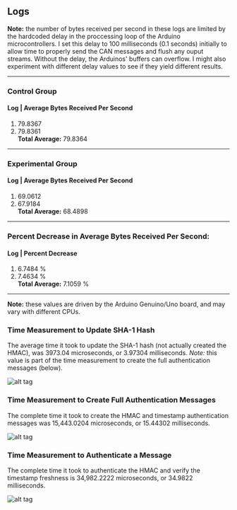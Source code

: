 ## Logs

**Note:** the number of bytes received per second in these
logs are limited by the hardcoded delay in the proccessing
loop of the Arduino microcontrollers. I set this delay to
100 milliseconds (0.1 seconds) initially to allow time to properly
send the CAN messages and flush any ouput streams. Without
the delay, the Arduinos' buffers can overflow. I might also experiment
with different delay values to see if they yield different results.  

---

### Control Group

#### Log |  Average Bytes Received Per Second
1. 79.8367  
2. 79.8361  
**Total Average:** 79.8364

---

### Experimental Group
#### Log |  Average Bytes Received Per Second
1. 69.0612  
2. 67.9184  
**Total Average:** 68.4898

---

### Percent Decrease in Average Bytes Received Per Second:
#### Log |  Percent Decrease
1. 6.7484 %  
2. 7.4634 %  
**Total Average:** 7.1059 %

---

**Note:** these values are driven by the Arduino Genuino/Uno  board, and
may vary with different CPUs.  

### Time Measurement to Update SHA-1 Hash
The average time it took to update the SHA-1 hash (not actually created the HMAC),
was 3973.04 microseconds, or 3.97304 milliseconds. *Note:* this value is part
of the time measurement to create the full authentication messages (below).  

![alt tag](https://raw.githubusercontent.com/zach-king/ArduinoStash/master/src/CAN/figures/SHA1/time-measurement-01.png)  


### Time Measurement to Create Full Authentication Messages   
The complete time it took to create the HMAC and timestamp authentication
messages was 15,443.0204 microseconds, or 15.44302 milliseconds.  

![alt tag](https://raw.githubusercontent.com/zach-king/ArduinoStash/master/src/CAN/figures/SHA1/time-measurement-02.png)  

### Time Measurement to Authenticate a Message  
The complete time it took to authenticate the HMAC and verify
the timestamp freshness is 34,982.2222 microseconds, or 34.9822 milliseconds.  

![alt tag](https://raw.githubusercontent.com/zach-king/ArduinoStash/master/src/CAN/figures/SHA1/time-measurement-03.png)  
